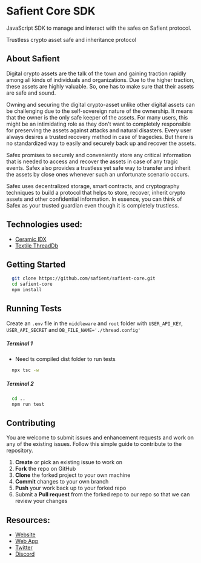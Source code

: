 # Safient Core SDK

JavaScript SDK to manage and interact with the safes on Safient protocol.

<!-- ![logo](./logo.png) -->

Trustless crypto asset safe and inheritance protocol

## About Safient

Digital crypto assets are the talk of the town and gaining traction rapidly among all kinds of individuals and organizations. Due to the higher traction, these assets are highly valuable. So, one has to make sure that their assets are safe and sound.

Owning and securing the digital crypto-asset unlike other digital assets can be challenging due to the self-sovereign nature of the ownership. It means that the owner is the only safe keeper of the assets. For many users, this might be an intimidating role as they don't want to completely responsible for preserving the assets against attacks and natural disasters. Every user always desires a trusted recovery method in case of tragedies. But there is no standardized way to easily and securely back up and recover the assets.

Safex promises to securely and conveniently store any critical information that is needed to access and recover the assets in case of any tragic events. Safex also provides a trustless yet safe way to transfer and inherit the assets by close ones whenever such an unfortunate scenario occurs.

Safex uses decentralized storage, smart contracts, and cryptography techniques to build a protocol that helps to store, recover, inherit crypto assets and other confidential information. In essence, you can think of Safex as your trusted guardian even though it is completely trustless.

## Technologies used:

- [Ceramic IDX](https://idx.xyz/)
- [Textile ThreadDb](https://docs.textile.io/threads/)

## Getting Started

```bash
  git clone https://github.com/safient/safient-core.git
  cd safient-core
  npm install
```

## Running Tests

Create an `.env` file in the `middleware` and `root` folder with `USER_API_KEY`, `USER_API_SECRET` and `DB_FILE_NAME='./thread.config'`

##### Terminal 1

- Need ts compiled dist folder to run tests

```bash
  npx tsc -w
```

##### Terminal 2

```bash
  cd ..
  npm run test
```

## Contributing

You are welcome to submit issues and enhancement requests and work on any of the existing issues. Follow this simple guide to contribute to the repository.

1.  **Create** or pick an existing issue to work on
2.  **Fork** the repo on GitHub
3.  **Clone** the forked project to your own machine
4.  **Commit** changes to your own branch
5.  **Push** your work back up to your forked repo
6.  Submit a **Pull request** from the forked repo to our repo so that we can review your changes

## Resources:

- [Website](https://safient.co)
- [Web App](https://app.safient.co)
- [Twitter](https://twitter.con/safientio)
- [Discord](https://discord.safient.io)
